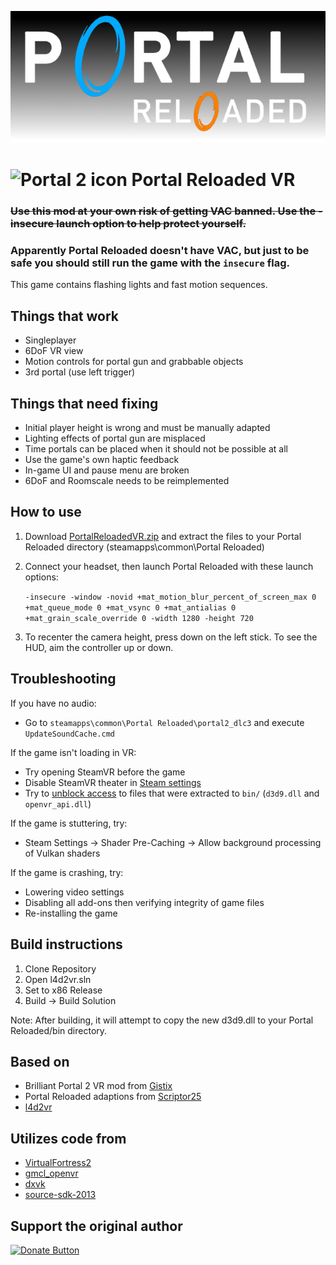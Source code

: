 <div align="center">
  <p>
    <a align="center">
      <img width="auto" src="https://raw.githubusercontent.com/stsichler/portal_reloaded_vr/reloaded/imgs/logo.png"></a>
  </p>
</div>

# ![Portal 2 icon](imgs/icon.jpg "Portal 2 icon") Portal Reloaded VR
### ~~Use this mod at your own risk of getting VAC banned. Use the -insecure launch option to help protect yourself.~~
### Apparently Portal Reloaded doesn't have VAC, but just to be safe you should still run the game with the `insecure` flag.
This game contains flashing lights and fast motion sequences.

## Things that work
* Singleplayer
* 6DoF VR view
* Motion controls for portal gun and grabbable objects
* 3rd portal (use left trigger)

## Things that need fixing
* Initial player height is wrong and must be manually adapted
* Lighting effects of portal gun are misplaced
* Time portals can be placed when it should not be possible at all
* Use the game's own haptic feedback
* In-game UI and pause menu are broken
* 6DoF and Roomscale needs to be reimplemented

## How to use
1. Download [PortalReloadedVR.zip](https://github.com/stsichler/portal_reloaded_vr/releases) and extract the files to your Portal Reloaded directory (steamapps\common\Portal Reloaded)
2. Connect your headset, then launch Portal Reloaded with these launch options:
   
   ``` -insecure -window -novid +mat_motion_blur_percent_of_screen_max 0 +mat_queue_mode 0 +mat_vsync 0 +mat_antialias 0 +mat_grain_scale_override 0 -width 1280 -height 720 ```

3. To recenter the camera height, press down on the left stick. To see the HUD, aim the controller up or down.

## Troubleshooting
If you have no audio:
* Go to ```steamapps\common\Portal Reloaded\portal2_dlc3``` and execute ```UpdateSoundCache.cmd```

If the game isn't loading in VR:
* Try opening SteamVR before the game
* Disable SteamVR theater in [Steam settings](https://external-preview.redd.it/1WdLExouo_YKhTGT6C5GGrOjeWO7qNdIdDRvIRBhw-0.png?auto=webp&s=0d4447a9d954e1ec15b2c010cf50eeabd51f4197)
* Try to [unblock access](https://winaero.com/how-to-unblock-files-downloaded-from-internet-in-windows-10/) to files that were extracted to `bin/` (`d3d9.dll` and `openvr_api.dll`)

If the game is stuttering, try: 
* Steam Settings -> Shader Pre-Caching -> Allow background processing of Vulkan shaders

If the game is crashing, try:
* Lowering video settings
* Disabling all add-ons then verifying integrity of game files
* Re-installing the game

## Build instructions
1. Clone Repository
2. Open l4d2vr.sln
3. Set to x86 Release
4. Build -> Build Solution

Note: After building, it will attempt to copy the new d3d9.dll to your Portal Reloaded/bin directory.

## Based on
* Brilliant Portal 2 VR mod from [Gistix](https://github.com/Gistix/portal2vr)
* Portal Reloaded adaptions from [Scriptor25](https://github.com/Scriptor25)
* [l4d2vr](https://github.com/sd805/l4d2vr)
  
## Utilizes code from
* [VirtualFortress2](https://github.com/PinkMilkProductions/VirtualFortress2)
* [gmcl_openvr](https://github.com/Planimeter/gmcl_openvr/)
* [dxvk](https://github.com/TheIronWolfModding/dxvk/tree/vr-dx9-rel)
* [source-sdk-2013](https://github.com/ValveSoftware/source-sdk-2013/)

## Support the original author
<a href="https://www.paypal.com/donate/?business=YL7TGWKPCC9H8&no_recurring=0&currency_code=USD"><img src="https://pics.paypal.com/00/s/MDAwNDljNmUtZWZiZS00ZTI1LWFiMTMtZTdhZmQ5NmU5ZDUx/file.PNG" alt="Donate Button" style="width:auto;height:100px;"></a>

